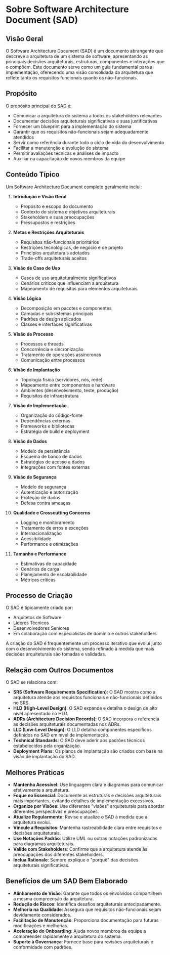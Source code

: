 # Sobre Software Architecture Document (SAD)

## Visão Geral

O Software Architecture Document (SAD) é um documento abrangente que descreve a arquitetura de um sistema de software, apresentando as principais decisões arquiteturais, estruturas, componentes e interações que o compõem. Este documento serve como um guia fundamental para a implementação, oferecendo uma visão consolidada da arquitetura que reflete tanto os requisitos funcionais quanto os não-funcionais.

## Propósito

O propósito principal do SAD é:

- Comunicar a arquitetura do sistema a todos os stakeholders relevantes
- Documentar decisões arquiteturais significativas e suas justificativas
- Fornecer um blueprint para a implementação do sistema
- Garantir que os requisitos não-funcionais sejam adequadamente atendidos
- Servir como referência durante todo o ciclo de vida do desenvolvimento
- Facilitar a manutenção e evolução do sistema
- Permitir avaliações técnicas e análises de impacto
- Auxiliar na capacitação de novos membros da equipe

## Conteúdo Típico

Um Software Architecture Document completo geralmente inclui:

1. **Introdução e Visão Geral**

   - Propósito e escopo do documento
   - Contexto do sistema e objetivos arquiteturais
   - Stakeholders e suas preocupações
   - Pressupostos e restrições

2. **Metas e Restrições Arquiteturais**

   - Requisitos não-funcionais prioritários
   - Restrições tecnológicas, de negócio e de projeto
   - Princípios arquiteturais adotados
   - Trade-offs arquiteturais aceitos

3. **Visão de Caso de Uso**

   - Casos de uso arquiteturalmente significativos
   - Cenários críticos que influenciam a arquitetura
   - Mapeamento de requisitos para elementos arquiteturais

4. **Visão Lógica**

   - Decomposição em pacotes e componentes
   - Camadas e subsistemas principais
   - Padrões de design aplicados
   - Classes e interfaces significativas

5. **Visão de Processo**

   - Processos e threads
   - Concorrência e sincronização
   - Tratamento de operações assíncronas
   - Comunicação entre processos

6. **Visão de Implantação**

   - Topologia física (servidores, nós, rede)
   - Mapeamento entre componentes e hardware
   - Ambientes (desenvolvimento, teste, produção)
   - Requisitos de infraestrutura

7. **Visão de Implementação**

   - Organização do código-fonte
   - Dependências externas
   - Frameworks e bibliotecas
   - Estratégia de build e deployment

8. **Visão de Dados**

   - Modelo de persistência
   - Esquema de banco de dados
   - Estratégias de acesso a dados
   - Integrações com fontes externas

9. **Visão de Segurança**

   - Modelo de segurança
   - Autenticação e autorização
   - Proteção de dados
   - Defesa contra ameaças

10. **Qualidade e Crosscutting Concerns**

    - Logging e monitoramento
    - Tratamento de erros e exceções
    - Internacionalização
    - Acessibilidade
    - Performance e otimizações

11. **Tamanho e Performance**
    - Estimativas de capacidade
    - Cenários de carga
    - Planejamento de escalabilidade
    - Métricas críticas

## Processo de Criação

O SAD é tipicamente criado por:

- Arquitetos de Software
- Líderes Técnicos
- Desenvolvedores Seniores
- Em colaboração com especialistas de domínio e outros stakeholders

A criação do SAD é frequentemente um processo iterativo que evolui junto com o desenvolvimento do sistema, sendo refinado à medida que mais decisões arquiteturais são tomadas e validadas.

## Relação com Outros Documentos

O SAD se relaciona com:

- **SRS (Software Requirements Specification)**: O SAD mostra como a arquitetura atende aos requisitos funcionais e não-funcionais definidos no SRS.
- **HLD (High-Level Design)**: O SAD expande e detalha o design de alto nível apresentado no HLD.
- **ADRs (Architecture Decision Records)**: O SAD incorpora e referencia as decisões arquiteturais documentadas nos ADRs.
- **LLD (Low-Level Design)**: O LLD detalha componentes específicos definidos no SAD em nível de implementação.
- **Technical Standards**: O SAD deve aderir aos padrões técnicos estabelecidos pela organização.
- **Deployment Plans**: Os planos de implantação são criados com base na visão de implantação do SAD.

## Melhores Práticas

- **Mantenha Acessível**: Use linguagem clara e diagramas para comunicar efetivamente a arquitetura.
- **Foque no Essencial**: Documente as estruturas e decisões arquiteturais mais importantes, evitando detalhes de implementação excessivos.
- **Organize por Visões**: Use diferentes "visões" arquiteturais para abordar diferentes perspectivas e preocupações.
- **Atualize Regularmente**: Revise e atualize o SAD à medida que a arquitetura evolui.
- **Vincule a Requisitos**: Mantenha rastreabilidade clara entre requisitos e decisões arquiteturais.
- **Use Notações Padrão**: Utilize UML ou outras notações padronizadas para diagramas arquiteturais.
- **Valide com Stakeholders**: Confirme que a arquitetura atende às preocupações dos diferentes stakeholders.
- **Inclua Rationale**: Sempre explique o "porquê" das decisões arquiteturais significativas.

## Benefícios de um SAD Bem Elaborado

- **Alinhamento de Visão**: Garante que todos os envolvidos compartilhem a mesma compreensão da arquitetura.
- **Redução de Riscos**: Identifica desafios arquiteturais antecipadamente.
- **Melhoria na Qualidade**: Assegura que requisitos não-funcionais sejam devidamente considerados.
- **Facilitação de Manutenção**: Proporciona documentação para futuras modificações e melhorias.
- **Aceleração do Onboarding**: Ajuda novos membros da equipe a compreender rapidamente a arquitetura do sistema.
- **Suporte à Governança**: Fornece base para revisões arquiteturais e conformidade com padrões.
